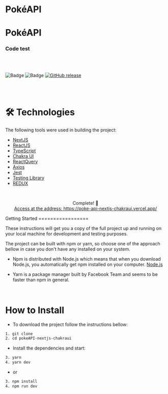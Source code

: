 # PokéAPI
# PokéAPI

### Code test

<br/>
<br/>

![Badge](https://img.shields.io/static/v1?label=MadeWith&message=TypeScript&color=OO7accstyle=for-the-badge&logo=ghost) ![Badge](https://img.shields.io/static/v1?label=Usage&message=NextJS&color=007accstyle=for-the-badge&logo=ghost) [![GitHub release](https://img.shields.io/github/release/Naereen/StrapDown.js.svg)](https://GitHub.com/Naereen/StrapDown.js/releases/)

<br/>
<br/>

🛠 Technologies
=================
The following tools were used in building the project:

- [NextJS](https://nextjs.org)
- [ReactJS](https://pt-br.reactjs.org/)
- [TypeScript](https://www.typescriptlang.org/)
- [Chakra UI](https://chakra-ui.com/)
- [ReactQuery](https://react-query.tanstack.com)
- [Axios](https://axios-http.com/docs/intro)
- [Jest](https://jestjs.io/pt-BR/)
- [Testing Library](https://testing-library.com)
- [REDUX](https://redux.js.org/)

<br/>

<p align="center">
  Complete! 🤖
  <br/>
  <a align="center" href="https://poke-api-nextjs-chakraui.vercel.app/" target="_blank">
    Access at the address: https://poke-api-nextjs-chakraui.vercel.app/
  </a>
</p>
Getting Started
=================

These instructions will get you a copy of the full project up and running on your local machine for development and testing purposes.

The project can be built with npm or yarn, so choose one of the approach bellow in case you don't have any installed on your system.

- Npm is distributed with Node.js which means that when you download Node.js, you automatically get npm installed on your computer. [Node.js](https://nodejs.org/en/)

- Yarn is a package manager built by Facebook Team and seems to be faster than npm in general.

<br/>

How to Install
=================

- To download the project follow the instructions bellow:

```bash
1. git clone
2. cd pokeAPI-nextjs-chakraui
```

- Install the dependencies and start:

```bash
3. yarn
4. yarn dev
```
- or

```bash
3. npm install
4. npm run dev
```
